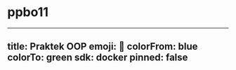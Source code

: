 # ppbo11
---
title: Praktek OOP
emoji: 👀
colorFrom: blue
colorTo: green
sdk: docker
pinned: false
---
